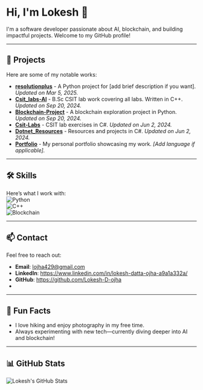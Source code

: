 # Hi, I'm Lokesh 👋  
I'm a software developer passionate about AI, blockchain, and building impactful projects. Welcome to my GitHub profile!  

---

## 🌟 Projects  
Here are some of my notable works:  
- **[resolutionplus](https://github.com/Lokesh-D-ojha/resolutionplus)** - A Python project for [add brief description if you want]. *Updated on Mar 5, 2025.*  
- **[Csit_labs-Al](https://github.com/Lokesh-D-ojha/Csit_labs-Al)** - B.Sc CSIT lab work covering all labs. Written in C++. *Updated on Sep 20, 2024.*  
- **[Blockchain-Project](https://github.com/Lokesh-D-ojha/Blockchain-Project)** - A blockchain exploration project in Python. *Updated on Sep 20, 2024.*  
- **[Csit-Labs](https://github.com/Lokesh-D-ojha/Csit-Labs)** - CSIT lab exercises in C#. *Updated on Jun 2, 2024.*  
- **[Dotnet_Resources](https://github.com/Lokesh-D-ojha/Dotnet_Resources)** - Resources and projects in C#. *Updated on Jun 2, 2024.*  
- **[Portfolio](https://github.com/Lokesh-D-ojha/Portfolio)** - My personal portfolio showcasing my work. *[Add language if applicable].*  

---

## 🛠 Skills  
Here’s what I work with:  
![Python](https://img.shields.io/badge/-Python-3776AB?style=flat&logo=python&logoColor=white)  
![C++](https://img.shields.io/badge/-C++-00599C?style=flat&logo=c%2B%2B&logoColor=white)   
![Blockchain](https://img.shields.io/badge/-Blockchain-121D33?style=flat&logo=blockchain&logoColor=white)  

---

## 📫 Contact  
Feel free to reach out:  
- **Email**: lojha429@gmail.com
- **LinkedIn**: https://www.linkedin.com/in/lokesh-datta-ojha-a9a1a332a/
- **GitHub**: https://github.com/Lokesh-D-ojha 
-   

---

## 🎉 Fun Facts  
- I love hiking and enjoy photography in my free time.  
- Always experimenting with new tech—currently diving deeper into AI and blockchain!  

---

## 📊 GitHub Stats  
![Lokesh's GitHub Stats](https://github-readme-stats.vercel.app/api?username=Lokesh-D-ojha&show_icons=true&theme=radical)  
